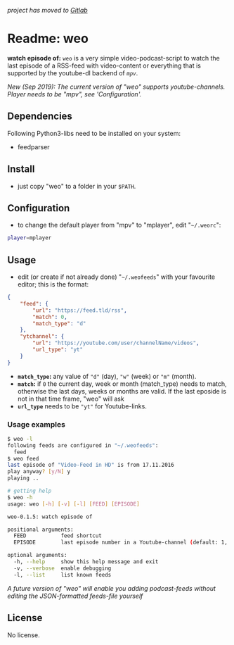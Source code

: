 *project has moved to [Gitlab](https://gitlab.com/poinck/weo)*

# Readme: weo

**watch episode of:**
`weo` is a very simple video-podcast-script to watch the last episode of a RSS-feed with video-content or everything that is supported by the youtube-dl backend of *`mpv`*.

*New (Sep 2019): The current version of "weo" supports youtube-channels. Player needs to be "mpv", see 'Configuration'.*


## Dependencies

Following Python3-libs need to be installed on your system:

- feedparser


## Install

- just copy "weo" to a folder in your `$PATH`.


## Configuration

- to change the default player from "mpv" to "mplayer", edit "`~/.weorc`":

```.sh
player=mplayer
```

## Usage

- edit (or create if not already done) "`~/.weofeeds`" with your favourite editor; this is the format:

```.json
{
    "feed": {
        "url": "https://feed.tld/rss",
        "match": 0,
        "match_type": "d"
    },
    "ytchannel": {
        "url": "https://youtube.com/user/channelName/videos",
        "url_type": "yt"
    }
}
```

- **`match_type`:** any value of `"d"` (day), `"w"` (week) or `"m"` (month).
- **`match`:** if `0` the current day, week or month (match_type) needs to match, otherwise the last days, weeks or months are valid. If the last eposide is not in that time frame, "weo" will ask
- **`url_type`** needs to be `"yt"` for Youtube-links.

### Usage examples

```.sh
$ weo -l
following feeds are configured in "~/.weofeeds":
  feed
$ weo feed
last episode of "Video-Feed in HD" is from 17.11.2016
play anyway? [y/N] y
playing ..

# getting help
$ weo -h
usage: weo [-h] [-v] [-l] [FEED] [EPISODE]

weo-0.1.5: watch episode of

positional arguments:
  FEED           feed shortcut
  EPISODE        last episode number in a Youtube-channel (default: 1, newest)

optional arguments:
  -h, --help     show this help message and exit
  -v, --verbose  enable debugging
  -l, --list     list known feeds
```

*A future version of "weo" will enable you adding podcast-feeds without editing the JSON-formatted feeds-file yourself*


## License

No license.

